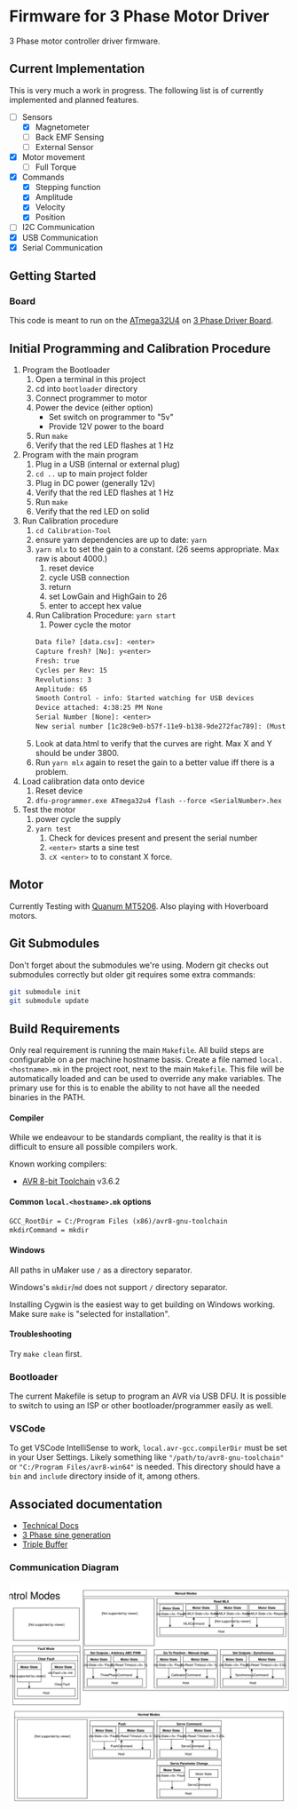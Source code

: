# Firmware for 3 Phase Motor Driver

3 Phase motor controller driver firmware.

## Current Implementation

This is very much a work in progress. The following list is of currently implemented and planned features.

- [ ] Sensors
  - [x] Magnetometer
  - [ ] Back EMF Sensing
  - [ ] External Sensor
- [x] Motor movement
  - [ ] Full Torque
- [x] Commands
  - [x] Stepping function
  - [x] Amplitude
  - [x] Velocity
  - [x] Position
- [ ] I2C Communication
- [x] USB Communication
- [x] Serial Communication

## Getting Started

### Board

This code is meant to run on the [ATmega32U4](http://www.atmel.com/Images/Atmel-7766-8-bit-AVR-ATmega16U4-32U4_Datasheet.pdf) on [3 Phase Driver Board](https://github.com/cinderblock/3-Phase-Driver).

## Initial Programming and Calibration Procedure

1. Program the Bootloader
   1. Open a terminal in this project
   1. cd into `bootloader` directory
   1. Connect programmer to motor
   1. Power the device (either option)
      - Set switch on programmer to "5v"
      - Provide 12V power to the board
   1. Run `make`
   1. Verify that the red LED flashes at 1 Hz
1. Program with the main program
   1. Plug in a USB (internal or external plug)
   1. `cd ..` up to main project folder
   1. Plug in DC power (generally 12v)
   1. Verify that the red LED flashes at 1 Hz
   1. Run `make`
   1. Verify that the red LED on solid
1. Run Calibration procedure
   1. `cd Calibration-Tool`
   1. ensure yarn dependencies are up to date: `yarn`
   1. `yarn mlx` to set the gain to a constant. (26 seems appropriate. Max raw is about 4000.)
      1. reset device
      1. cycle USB connection
      1. return
      1. set LowGain and HighGain to 26
      1. enter to accept hex value
   1. Run Calibration Procedure: `yarn start`
      1. Power cycle the motor
      ```txt
      Data file? [data.csv]: <enter>
      Capture fresh? [No]: y<enter>
      Fresh: true
      Cycles per Rev: 15
      Revolutions: 3
      Amplitude: 65
      Smooth Control - info: Started watching for USB devices
      Device attached: 4:38:25 PM None
      Serial Number [None]: <enter>
      New serial number [1c28c9e0-b57f-11e9-b138-9de272fac789]: (Must be clamped into test fixture at this point) <enter>
      ```
   1. Look at data.html to verify that the curves are right. Max X and Y should be under 3800.
   1. Run `yarn mlx` again to reset the gain to a better value iff there is a problem.
1. Load calibration data onto device
   1. Reset device
   1. `dfu-programmer.exe ATmega32u4 flash --force <SerialNumber>.hex`
1. Test the motor
   1. power cycle the supply
   1. `yarn test`
      1. Check for devices present and present the serial number
      1. `<enter>` starts a sine test
      1. `cX <enter>` to to constant X force.

## Motor

Currently Testing with [Quanum MT5206](https://hobbyking.com/en_us/quanum-mt-series-5206-320kv-brushless-multirotor-motor-built-by-dys.html).
Also playing with Hoverboard motors.

## Git Submodules

Don't forget about the submodules we're using.
Modern git checks out submodules correctly but older git requires some extra commands:

```bash
git submodule init
git submodule update
```

## Build Requirements

Only real requirement is running the main `Makefile`.
All build steps are configurable on a per machine hostname basis.
Create a file named `local.<hostname>.mk` in the project root, next to the main `Makefile`.
This file will be automatically loaded and can be used to override any make variables.
The primary use for this is to enable the ability to not have all the needed binaries in the PATH.

#### Compiler

While we endeavour to be standards compliant, the reality is that it is difficult to ensure all possible compilers work.

Known working compilers:

- [AVR 8-bit Toolchain](https://www.microchip.com/mplab/avr-support/avr-and-arm-toolchains-c-compilers) v3.6.2

#### Common `local.<hostname>.mk` options

```make
GCC_RootDir = C:/Program Files (x86)/avr8-gnu-toolchain
mkdirCommand = mkdir
```

#### Windows

All paths in uMaker use `/` as a directory separator.

Windows's `mkdir`/`md` does not support `/` directory separator.

Installing Cygwin is the easiest way to get building on Windows working.
Make sure `make` is "selected for installation".

#### Troubleshooting

Try `make clean` first.

### Bootloader

The current Makefile is setup to program an AVR via USB DFU. It is possible to switch to using an ISP or other bootloader/programmer easily as well.

### VSCode

To get VSCode IntelliSense to work, `local.avr-gcc.compilerDir` must be set in your User Settings.
Likely something like `"/path/to/avr8-gnu-toolchain"` or `"C:/Program Files/avr8-win64"` is needed.
This directory should have a `bin` and `include` directory inside of it, among others.

## Associated documentation

- [Technical Docs](docs/README.md)
- [3 Phase sine generation](docs/3%20Phase%20Sine%20Wave%20Generation.md)
- [Triple Buffer](libCameron/Triple%20Buffer.png)

### Communication Diagram

[![Communication Diagram](docs/Control%20Sequence.svg)](docs/Control%20Sequence.svg)
